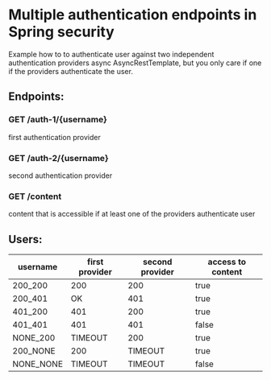 # Multiple authentication endpoints in Spring security

Example how to to authenticate user against two independent authentication providers
async AsyncRestTemplate, but you only care if one if the providers authenticate the user.

## Endpoints:

### GET /auth-1/{username}
 first authentication provider
 
### GET /auth-2/{username}
 second authentication provider
 
### GET /content
 content that is accessible if at least one of the providers authenticate user 

## Users:
| username | first provider | second provider | access to content |
|----------|----------------|-----------------|-------------------|
| 200_200  | 200            | 200             | true              |
| 200_401  | OK             | 401             | true              |
| 401_200  | 401            | 200             | true              |
| 401_401  | 401            | 401             | false             |
| NONE_200 | TIMEOUT        | 200             | true              |
| 200_NONE | 200            | TIMEOUT         | true              |
| NONE_NONE| TIMEOUT        | TIMEOUT         | false             |
